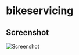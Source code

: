# bikeservicing

## Screenshot
![Screenshot](https://user-images.githubusercontent.com/33144278/63207807-34123700-c0ea-11e9-8ab3-1b4fa502b8d4.jpg)
